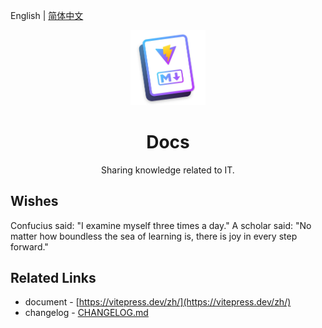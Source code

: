 English | [简体中文](./README.md)

<p align="center">
  <img width="120" src="./packages/docs/src/public/vitepress-logo-large.webp">
</p>

<h1 align="center">Docs</h1>

<div align="center">
Sharing knowledge related to IT.
</div>

## Wishes

Confucius said: "I examine myself three times a day."
A scholar said: "No matter how boundless the sea of learning is, there is joy in every step forward."

## Related Links

- document - [https://vitepress.dev/zh/](https://vitepress.dev/zh/)
- changelog - [CHANGELOG.md](./CHANGELOG.md)
